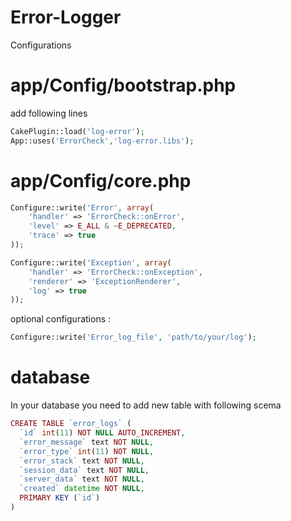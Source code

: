 Error-Logger
=============

Configurations


app/Config/bootstrap.php
=========================
add following lines
```php
CakePlugin::load('log-error');
App::uses('ErrorCheck','log-error.libs');
```
app/Config/core.php
=========================
```php
Configure::write('Error', array(
    'handler' => 'ErrorCheck::onError',
    'level' => E_ALL & ~E_DEPRECATED,
    'trace' => true
));

Configure::write('Exception', array(
    'handler' => 'ErrorCheck::onException',
    'renderer' => 'ExceptionRenderer',
    'log' => true
));

```
optional configurations :

```php
Configure::write('Error_log_file', 'path/to/your/log');
```
database
==============
In your database you need to add new table with following scema
```php
CREATE TABLE `error_logs` (
  `id` int(11) NOT NULL AUTO_INCREMENT,
  `error_message` text NOT NULL,
  `error_type` int(11) NOT NULL,
  `error_stack` text NOT NULL,
  `session_data` text NOT NULL,
  `server_data` text NOT NULL,
  `created` datetime NOT NULL,
  PRIMARY KEY (`id`)
)
```